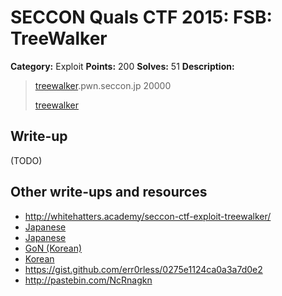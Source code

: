 # SECCON Quals CTF 2015: FSB: TreeWalker

**Category:** Exploit
**Points:** 200
**Solves:** 51
**Description:**

> [treewalker](./treewalker).pwn.seccon.jp 20000
> 
> [treewalker](./treewalker)


## Write-up

(TODO)

## Other write-ups and resources

* <http://whitehatters.academy/seccon-ctf-exploit-treewalker/>
* [Japanese](https://hackmd.io/s/VyghF6jVl)
* [Japanese](https://docs.google.com/document/d/1GEdzPOohsiWt8EPojNazlVPuNFZpQ9FOQxb-E7sfzSQ)
* [GoN (Korean)](http://gon.kaist.ac.kr/?p=940)
* [Korean](http://err0rless313.tistory.com/entry/SECCON-2015-Quals-FSBTreeWalker)
* <https://gist.github.com/err0rless/0275e1124ca0a3a7d0e2>
* <http://pastebin.com/NcRnagkn>
